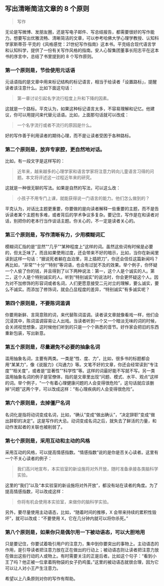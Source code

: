 ## 写出清晰简洁文章的 8 个原则
> 写作

无论是写微博、发朋友圈，还是写电子邮件、写总结报告，都需要很好的写作能力。想要写出优雅流畅、清晰简洁的文章，可以参考哈佛大学心理学教授、认知科学家斯蒂芬·平克的《风格感觉：21世纪写作指南》这本书。平克结合现代语言学和认知科学，提供了一份有关写作风格的指南。安人心智集团董事长阳志平在这本书的序言中，总结了书里提到的 8 个写作原则。

### 第一个原则是，节俭使用元话语

元话语指的是文章中用来标记结构的标记语言，相当于给读者「设置路标」，提醒读者该注意什么。比如下面这句话：

> 第一章讨论引起名字流行程度上升和下降的因素。

这就是一个路标。平克认为，如果这种标记语言太多，不容易理解和记忆。他建议，你可以用提问来代替元话语。比如，上面那句话就可以改成：

> 一个名字流行或者不流行的原因是什么。

好的写作善于利用读者的期待心理，而不是让读者受困于各种路标。

### 第二个原则是，放弃专家腔，更自然地对话。

比如，有一段文字是这样写的：

> 近年来，越来越多的心理学家和语言学家将注意力转向儿童语言习得的问题。本文将评述这一过程近年来的研究。

这就是一种很无聊的写法。如果是自然的写法，可以这么改：

> 小孩子不用专门上课，就能获得说一门语言的能力。他们怎么做到的？

平克认为，对话比主题更重要，你要做的是向读者解释一些重要的主题，而不是告诉读者某个主题有多难，或者背后的学术争议多复杂。要记住，写作是在和读者对话，别把你的老本行当作谈话主题。你关心的，不一定是读者关心的。

### 第三个原则是，写作清晰有力，少用模糊词汇

模糊词汇指的是“显然”“几乎”“某种程度上”这样的词。虽然这些词有时候是必要的，但太乏味了。而且如果使用过度，还会带来不好的暗示，比如，当你在新闻里读到这样一句话：“据说死者躺在血泊里，背上插把刀”，你还会信任这篇新闻吗？再比如，“非常”“十分”“特别”等词语，也会有过犹不及的效果。举个例子，你怀疑一个人偷了你的钱，并且得到了以下两种说法：第一，这个人是个诚实的人。第二，这个人是个特别诚实的人。听到“特别诚实”的说法时，你会更怀疑这个人。因为对不加修饰的形容词或者名词，人们更愿意接受二元对立的理解，要么诚实，要么不诚实。而添加了修饰词，就会凸显程度的差异，“特别诚实”有多诚实呢？

### 第四个原则是，不要陈词滥调

你要用新鲜、言简意赅的词，来代替陈词滥调。读者读文章就像看戏一样，他们会沉浸其中，陈词滥调容易让人出戏。当读者听到一个又一个暗淡无味的词的时候，会关闭视觉想象，这时候他们听到的只是一个个熟悉的音节。好作家会把旧的东西重新包装，写出新意。

### 第五个原则是，尽量避免不必要的抽象名词

滥用抽象名词，主要有两类。一类是“性、度、力”，比如，很多书的标题都会用“某某力”，像《说服力》《沟通力》等。文笔不好的文章，你还会经常读到“专注度”“相关度”，或者是“显著性”“科学性”等。这样的词最好能不写就不写。另一类滥用抽象名词的例子是官僚体，指的是文章里出现“问题、模式、水平、观点”这样的词。举个例子，“一个有着心理健康问题的人会变得很危险”，这句话就应该删掉“问题”这两个字，可以改成这样：“有心理疾病的人会变得很危险”。

### 第六个原则是，去掉僵尸名词

名词化是指将动词变成名词，比如，“确认”变成“做出确认”，“决定辞职”变成“做出辞职的决定”。这是写作的大忌。动词变成名词之后，就失去了鲜活的力量，和动作发起者的关联也被削弱了。

### 第七个原则是，采用互动和主动的风格

采用互动的风格，可以提高情感指数。“情感指数”说的是你是否关心读者。这里有一个不关心读者的例子：

> 我们高兴地宣布，本实验室的新设施将对外开放，随时准备承接各类脑科学实验。

这里的“我们”以及“本实验室的新设施将对外开放”，都没有站在读者的角度。为了提高情感指数，可以改成这样：

> 你将有机会使用本实验室，来做你的脑科学实验。

另外，要尽量使用主动语态，比如，“随着时间的推移，X 会带来持续的累积性毁坏”，就可以改成：“不要使用 X，它在几分钟内就可以将你杀死。”

### 第八个原则是，如果你只是偶尔用一下被动语态，可以大胆地用

只是要记住，你要试着吸引用户的注意力，集中到你要突出的事物上。主动语态的作用，是引导读者把注意力放在正在做出的行动上；被动语态则让读者把注意力放在做出这些行动的人或物上。有时需要关注的正是后者。比如这个句子：“看到小王了吗？他正被一位拿着购物袋的女子扔鸡蛋。”这里的被动语态就很合理，因为它可以让人对小王产生注意力。

希望以上八条原则对你的写作有帮助。
